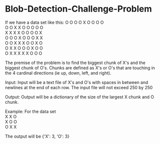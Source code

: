 # Blob-Detection-Challenge-Problem

If we have a data set like this:
O O O O X O O O O  
O O X X O O O O O  
X X X X O O O O X  
O O O X O O O X X  
O O X X X O O X O  
O X X O O O X O O  
O X X X X X O O O  

The premise of the problem is to find the biggest chunk of X's and the biggest chunk of O's.
Chunks are defined as X's or O's that are touching in the 4 cardinal directions (ie up, down, left, and right).

Input:
Input will be a text file of X's and O's with spaces in between and newlines at the end of each row.
The input file will not exceed 250 by 250

Output:
Output will be a dictionary of the size of the largest X chunk and O chunk.

Example:
For the data set  
X X O  
X O O  
O X X  

The output will be
{'X': 3, 'O': 3}

